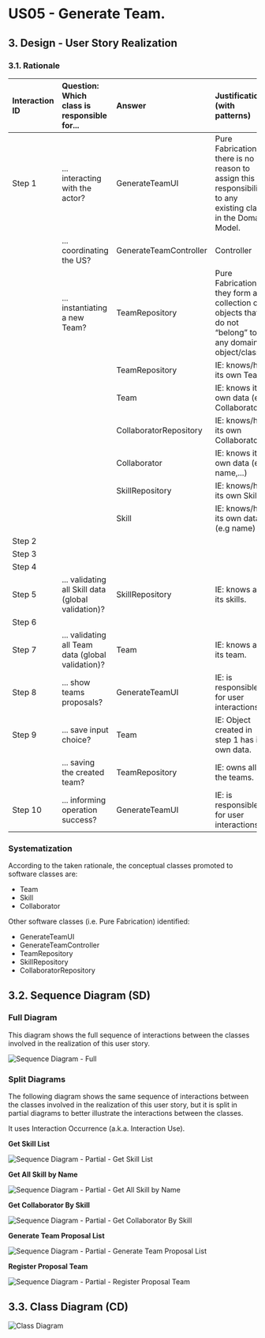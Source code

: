 # US05 - Generate Team.

## 3. Design - User Story Realization 

### 3.1. Rationale

| Interaction ID | Question: Which class is responsible for...         | Answer                 | Justification (with patterns)                                                                                 |
|:---------------|:----------------------------------------------------|:-----------------------|:--------------------------------------------------------------------------------------------------------------|
| Step 1  		     | 	... interacting with the actor?                    | GenerateTeamUI         | Pure Fabrication: there is no reason to assign this responsibility to any existing class in the Domain Model. |
| 			  		        | 	... coordinating the US?                           | GenerateTeamController | Controller                                                                                                    |
| 			  		        | 	... instantiating a new Team?                      | TeamRepository         | Pure Fabrication: they form a collection of objects that do not “belong” to any domain object/class.          |
| 			  		        | 							                                             | TeamRepository         | IE: knows/has its own Team                                                                                    |
| 			  		        | 							                                             | Team                   | IE: knows its own data (e.g. Collaborators)                                                                   |
| 			  		        | 							                                             | CollaboratorRepository | IE: knows/has its own Collaborator                                                                            |
| 			  		        | 							                                             | Collaborator           | IE: knows its own data (e.g. name,...)                                                                        |
| 			  		        | 							                                             | SkillRepository        | IE: knows/has its own Skill                                                                                   |
| 			  		        | 							                                             | Skill                  | IE: knows/has its own data (e.g name)                                                                         |
| Step 2         |                                                     |                        |
| Step 3         |                                                     |                        |
| Step 4         |                                                     |                        |
| Step 5  		     | 	... validating all Skill data (global validation)? | SkillRepository        | IE: knows all its skills.                                                                                     |
| Step 6  		     | 							                                             |                        |                                                                                                               |              
| Step 7  		     | 	... validating all Team data (global validation)?  | Team                   | IE: knows all its team.                                                                                       | 
| Step 8  		     | 	... show teams proposals?                          | GenerateTeamUI         | IE: is responsible for user interactions.                                                                     | 
| Step 9  		     | 	... save input choice?                             | Team                   | IE: Object created in step 1 has its own data.                                                                | 
| 			  		        | 	... saving the created team?                       | TeamRepository         | IE: owns all the teams.                                                                                       | 
| Step 10        | ... informing operation success?                    | GenerateTeamUI         | IE: is responsible for user interactions.                                                                     |

### Systematization ##

According to the taken rationale, the conceptual classes promoted to software classes are: 

* Team
* Skill
* Collaborator

Other software classes (i.e. Pure Fabrication) identified: 

* GenerateTeamUI
* GenerateTeamController
* TeamRepository
* SkillRepository
* CollaboratorRepository


## 3.2. Sequence Diagram (SD)


### Full Diagram

This diagram shows the full sequence of interactions between the classes involved in the realization of this user story.

![Sequence Diagram - Full](svg/us05-sequence-diagram.svg)

### Split Diagrams

The following diagram shows the same sequence of interactions between the classes involved in the realization of this user story, but it is split in partial diagrams to better illustrate the interactions between the classes.

It uses Interaction Occurrence (a.k.a. Interaction Use).

**Get Skill List**

![Sequence Diagram - Partial - Get Skill List](svg/us05-sequence-diagram-partial-get-skill-list.svg)

**Get All Skill by Name**

![Sequence Diagram - Partial - Get All Skill by Name](svg/us05-sequence-diagram-partial-get-all-skills-by-name.svg)


**Get Collaborator By Skill**

![Sequence Diagram - Partial - Get Collaborator By Skill](svg/us05-sequence-diagram-partial-get-collaborator-by-skill.svg)

**Generate Team Proposal List**

![Sequence Diagram - Partial - Generate Team Proposal List](svg/us05-sequence-diagram-partial-generate-team.svg)

**Register Proposal Team**

![Sequence Diagram - Partial - Register Proposal Team](svg/us05-sequence-diagram-partial-register-proposal-team.svg)

## 3.3. Class Diagram (CD)

![Class Diagram](svg/us05-class-diagram.svg)